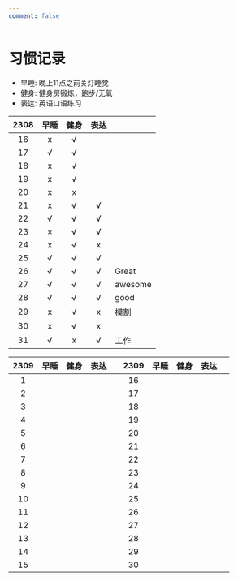 ```yaml
---
comment: false
---
```


# 习惯记录
- 早睡: 晚上11点之前关灯睡觉
- 健身: 健身房锻炼，跑步/无氧
- 表达: 英语口语练习

| 2308 | 早睡 | 健身 | 表达 |         |
|:----:|:----:|:----:|:----:|---------|
| 16   | x    | √    |      |         |
| 17   | √    | √    |      |         |
| 18   | x    | √    |      |         |
| 19   | x    | √    |      |         |
| 20   | x    | x    |      |         |
| 21   | x    | √    | √    |         |
| 22   | √    | √    | √    |         |
| 23   | ×    | √    | √    |         |
| 24   | x    | √    | x    |         |
| 25   | √    | √    | √    |         |
| 26   | √    | √    | √    | Great   |
| 27   | √    | √    | √    | awesome |
| 28   | √    | √    | √    | good    |
| 29   | x    | √    | x    | 模割    |
| 30   | x    | √    | x    |         |
| 31   | √    | x    | √    | 工作    |

| 2309 | 早睡 | 健身 | 表达 |   | 2309 | 早睡 | 健身 | 表达 |   |
|:----:|:----:|:----:|:----:|---|:----:|:----:|:----:|:----:|---|
| 1    |      |      |      |   | 16   |      |      |      |   |
| 2    |      |      |      |   | 17   |      |      |      |   |
| 3    |      |      |      |   | 18   |      |      |      |   |
| 4    |      |      |      |   | 19   |      |      |      |   |
| 5    |      |      |      |   | 20   |      |      |      |   |
| 6    |      |      |      |   | 21   |      |      |      |   |
| 7    |      |      |      |   | 22   |      |      |      |   |
| 8    |      |      |      |   | 23   |      |      |      |   |
| 9    |      |      |      |   | 24   |      |      |      |   |
| 10   |      |      |      |   | 25   |      |      |      |   |
| 11   |      |      |      |   | 26   |      |      |      |   |
| 12   |      |      |      |   | 27   |      |      |      |   |
| 13   |      |      |      |   | 28   |      |      |      |   |
| 14   |      |      |      |   | 29   |      |      |      |   |
| 15   |      |      |      |   | 30   |      |      |      |   |

